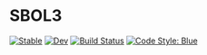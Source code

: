 # SBOL3

[![Stable](https://img.shields.io/badge/docs-stable-blue.svg)](https://uncomfyhalomacro.github.io/SBOL3.jl/stable/)
[![Dev](https://img.shields.io/badge/docs-dev-blue.svg)](https://uncomfyhalomacro.github.io/SBOL3.jl/dev/)
[![Build Status](https://github.com/uncomfyhalomacro/SBOL3.jl/actions/workflows/CI.yml/badge.svg?branch=main)](https://github.com/uncomfyhalomacro/SBOL3.jl/actions/workflows/CI.yml?query=branch%3Amain)
[![Code Style: Blue](https://img.shields.io/badge/code%20style-blue-4495d1.svg)](https://github.com/invenia/BlueStyle)

